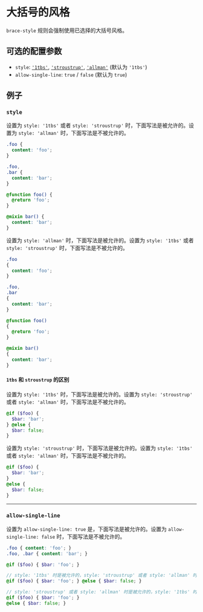# 大括号的风格

`brace-style` 规则会强制使用已选择的大括号风格。

## 可选的配置参数

* `style`: [`'1tbs'`](https://en.wikipedia.org/wiki/Indent_style#Variant:_1TBS),
[`'stroustrup'`](https://en.wikipedia.org/wiki/Indent_style#Variant:_Stroustrup),
[`'allman'`](https://en.wikipedia.org/wiki/Indent_style#Allman_style) (默认为 `'1tbs'`)
* `allow-single-line`: `true` / `false` (默认为 `true`)

## 例子

### `style`

设置为 `style: '1tbs'` 或者 `style: 'stroustrup'` 时，下面写法是被允许的。设置为 `style: 'allman'` 时，下面写法是不被允许的。

```scss
.foo {
  content: 'foo';
}

.foo,
.bar {
  content: 'bar';
}

@function foo() {
  @return 'foo';
}

@mixin bar() {
  content: 'bar';
}
```

设置为 `style: 'allman'` 时，下面写法是被允许的。设置为 `style: '1tbs'` 或者 `style: 'stroustrup'` 时，下面写法是不被允许的。

```scss
.foo
{
  content: 'foo';
}

.foo,
.bar
{
  content: 'bar';
}

@function foo()
{
  @return 'foo';
}

@mixin bar()
{
  content: 'bar';
}

```

#### `1tbs` 和 `stroustrup` 的区别

设置为 `style: '1tbs'` 时，下面写法是被允许的。设置为 `style: 'stroustrup'` 或者 `style: 'allman'` 时，下面写法是不被允许的。

```scss
@if ($foo) {
  $bar: 'bar';
} @else {
  $bar: false;
}
```

设置为 `style: 'stroustrup'` 时，下面写法是被允许的。设置为 `style: '1tbs'` 或者 `style: 'allman'` 时，下面写法是不被允许的。

```scss
@if ($foo) {
  $bar: 'bar';
}
@else {
  $bar: false;
}
```

---

### `allow-single-line`

设置为 `allow-single-line: true` 是，下面写法是被允许的。设置为 `allow-single-line: false` 时，下面写法是不被允许的。

```scss
.foo { content: 'foo'; }
.foo, .bar { content: 'bar'; }

@if ($foo) { $bar: 'foo'; }

// style: '1tbs' 时是被允许的，style: 'stroustrup' 或者 style: 'allman' 时是不被允许的
@if ($foo) { $bar: 'foo'; } @else { $bar: false; }

// style: 'stroustrup' 或者 style: 'allman' 时是被允许的，style: '1tbs' 时是不被允许的
@if ($foo) { $bar: 'foo'; }
@else { $bar: false; }
```
